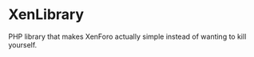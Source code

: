 XenLibrary
==========

PHP library that makes XenForo actually simple instead of wanting to kill yourself.
